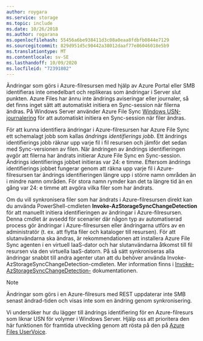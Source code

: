 ```yaml
---
author: roygara
ms.service: storage
ms.topic: include
ms.date: 10/26/2018
ms.author: rogarana
ms.openlocfilehash: 55456a6be938411d3c08a0eaa8fdbfb0844e7129
ms.sourcegitcommit: 829d951d5c90442a38012daaf77e86046018e5b9
ms.translationtype: MT
ms.contentlocale: sv-SE
ms.lasthandoff: 10/09/2020
ms.locfileid: "72391802"
---
```

Ändringar som görs i Azure-filresursen med hjälp av Azure Portal eller SMB identifieras inte omedelbart och replikeras som ändringar i Server slut punkten. Azure Files har ännu inte ändrings aviseringar eller journaler, så det finns inget sätt att automatiskt initiera en Sync-session när filerna ändras. På Windows Server använder Azure File Sync [Windows USN-journalering](https://msdn.microsoft.com/library/windows/desktop/aa363798.aspx) för att automatiskt initiera en Sync-session när filer ändras.

För att kunna identifiera ändringar i Azure-filresursen har Azure File Sync ett schemalagt jobb som kallas *ändrings identifierings jobb*. Ett ändrings identifierings jobb räknar upp varje fil i fil resursen och jämför det sedan med Sync-versionen av filen. När ändringen av ändrings identifieringen avgör att filerna har ändrats initierar Azure File Sync en Sync-session. Ändrings identifierings jobbet initieras var 24: e timme. Eftersom ändrings identifierings jobbet fungerar genom att räkna upp varje fil i Azure-filresursen tar ändrings identifieringen längre upp i större namn områden än i mindre namn områden. För stora namn rymder kan det ta längre tid än en gång var 24: e timme att avgöra vilka filer som har ändrats.

Om du vill synkronisera filer som har ändrats i Azure-filresursen direkt kan du använda PowerShell-cmdleten **Invoke-AzStorageSyncChangeDetection** för att manuellt initiera identifieringen av ändringar i Azure-filresursen. Denna cmdlet är avsedd för scenarier där någon typ av automatiserad process gör ändringar i Azure-filresursen eller ändringarna utförs av en administratör (t. ex. att flytta filer och kataloger till resursen). För att slutanvändarna ska ändras, är rekommendationen att installera Azure File Sync agenten i en virtuell IaaS-dator och har slutanvändarna åtkomst till fil resursen via den virtuella IaaS-datorn. På så sätt synkroniseras alla ändringar snabbt till andra agenter utan att du behöver använda Invoke-AzStorageSyncChangeDetection-cmdleten. Mer information finns i [Invoke-AzStorageSyncChangeDetection-](https://docs.microsoft.com/powershell/module/az.storagesync/invoke-azstoragesyncchangedetection) dokumentationen.

>[!NOTE]
>Ändringar som görs i en Azure-filresurs med REST uppdaterar inte SMB senast ändrad-tiden och visas inte som en ändring genom synkronisering.

Vi undersöker hur du lägger till ändrings identifiering för en Azure-filresurs som liknar USN för volymer i Windows Server. Hjälp oss att prioritera den här funktionen för framtida utveckling genom att rösta på den på [Azure Files UserVoice](https://feedback.azure.com/forums/217298-storage/category/180670-files).
